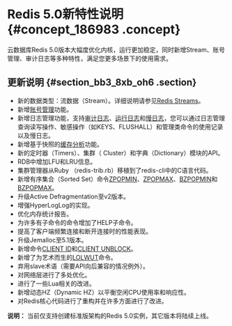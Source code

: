 # Redis 5.0新特性说明 {#concept_186983 .concept}

云数据库Redis 5.0版本大幅度优化内核，运行更加稳定，同时新增Stream、账号管理、审计日志等多种特性，满足您更多场景下的使用需求。

## 更新说明 {#section_bb3_8xb_oh6 .section}

-   新的数据类型：流数据（Stream）。详细说明请参见[Redis Streams](https://redis.io/topics/streams-intro)。
-   新增[账号管理](../../../../cn.zh-CN/用户指南/管理实例/账号管理.md#)功能。
-   新增日志管理功能，支持[审计日志](../../../../cn.zh-CN/用户指南/日志管理/开启日志审计.md#)、[运行日志](../../../../cn.zh-CN/用户指南/日志管理/查询运行日志.md#)和[慢日志](../../../../cn.zh-CN/用户指南/日志管理/查询慢日志.md#)，您可以通过日志管理查询读写操作、敏感操作（如KEYS、FLUSHALL）和管理类命令的使用记录以及慢日志。
-   新增基于快照的[缓存分析](../../../../cn.zh-CN/用户指南/缓存分析.md#)功能。
-   新的定时器（Timers）、集群（ Cluster）和字典（Dictionary）模块的API。
-   RDB中增加LFU和LRU信息。
-   集群管理器从Ruby （redis-trib.rb）移植到了redis-cli中的C语言代码。
-   新增有序集合（Sorted Set）命令[ZPOPMIN](https://redis.io/commands/zpopmin)、[ZPOPMAX](https://redis.io/commands/zpopmax)、[BZPOPMIN](https://redis.io/commands/bzpopmin)和[BZPOPMAX](https://redis.io/commands/bzpopmax)。
-   升级Active Defragmentation至v2版本。
-   增强HyperLogLog的实现。
-   优化内存统计报告。
-   为许多有子命令的命令增加了HELP子命令。
-   提高了客户端频繁连接和断开连接时的性能表现。
-   升级Jemalloc至5.1版本。
-   新增命令[CLIENT ID](https://redis.io/commands/client-id)和[CLIENT UNBLOCK](https://redis.io/commands/client-unblock)。
-   新增了为艺术而生的[LOLWUT](http://antirez.com/news/123)命令。
-   弃用slave术语（需要API向后兼容的情况例外）。
-   对网络层进行了多处优化。
-   进行了一些Lua相关的改进。
-   新增动态HZ（Dynamic HZ）以平衡空闲CPU使用率和响应性。
-   对Redis核心代码进行了重构并在许多方面进行了改进。

**说明：** 当前仅支持创建标准版架构的Redis 5.0实例，其它版本将陆续上线。

